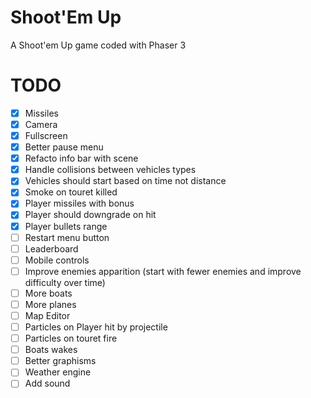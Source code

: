 # Shoot'Em Up
A Shoot'em Up game coded with Phaser 3

# TODO
- [x] Missiles
- [x] Camera
- [x] Fullscreen
- [x] Better pause menu
- [x] Refacto info bar with scene
- [x] Handle collisions between vehicles types
- [x] Vehicles should start based on time not distance
- [x] Smoke on touret killed
- [x] Player missiles with bonus
- [x] Player should downgrade on hit
- [x] Player bullets range
- [ ] Restart menu button
- [ ] Leaderboard
- [ ] Mobile controls
- [ ] Improve enemies apparition (start with fewer enemies and improve difficulty over time)
- [ ] More boats
- [ ] More planes
- [ ] Map Editor
- [ ] Particles on Player hit by projectile
- [ ] Particles on touret fire
- [ ] Boats wakes
- [ ] Better graphisms
- [ ] Weather engine
- [ ] Add sound
